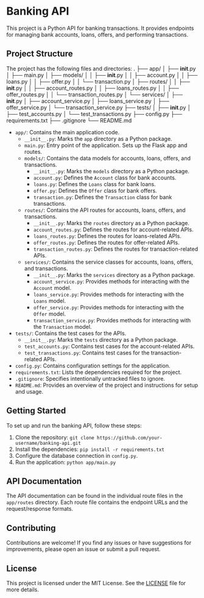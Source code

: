 # Banking API

This project is a Python API for banking transactions. It provides endpoints for managing bank accounts, loans, offers, and performing transactions.

## Project Structure

The project has the following files and directories:
.
├── app/
│   ├── __init__.py
│   ├── main.py
│   ├── models/
│   │   ├── __init__.py
│   │   ├── account.py
│   │   ├── loans.py
│   │   ├── offer.py
│   │   └── transaction.py
│   ├── routes/
│   │   ├── __init__.py
│   │   ├── account_routes.py
│   │   ├── loans_routes.py
│   │   ├── offer_routes.py
│   │   └── transaction_routes.py
│   └── services/
│       ├── __init__.py
│       ├── account_service.py
│       ├── loans_service.py
│       ├── offer_service.py
│       └── transaction_service.py
├── tests/
│   ├── __init__.py
│   ├── test_accounts.py
│   └── test_transactions.py
├── config.py
├── requirements.txt
├── .gitignore
└── README.md


- `app/`: Contains the main application code.
  - `__init__.py`: Marks the `app` directory as a Python package.
  - `main.py`: Entry point of the application. Sets up the Flask app and routes.
  - `models/`: Contains the data models for accounts, loans, offers, and transactions.
    - `__init__.py`: Marks the `models` directory as a Python package.
    - `account.py`: Defines the `Account` class for bank accounts.
    - `loans.py`: Defines the `Loans` class for bank loans.
    - `offer.py`: Defines the `Offer` class for bank offers.
    - `transaction.py`: Defines the `Transaction` class for bank transactions.
  - `routes/`: Contains the API routes for accounts, loans, offers, and transactions.
    - `__init__.py`: Marks the `routes` directory as a Python package.
    - `account_routes.py`: Defines the routes for account-related APIs.
    - `loans_routes.py`: Defines the routes for loans-related APIs.
    - `offer_routes.py`: Defines the routes for offer-related APIs.
    - `transaction_routes.py`: Defines the routes for transaction-related APIs.
  - `services/`: Contains the service classes for accounts, loans, offers, and transactions.
    - `__init__.py`: Marks the `services` directory as a Python package.
    - `account_service.py`: Provides methods for interacting with the `Account` model.
    - `loans_service.py`: Provides methods for interacting with the `Loans` model.
    - `offer_service.py`: Provides methods for interacting with the `Offer` model.
    - `transaction_service.py`: Provides methods for interacting with the `Transaction` model.
- `tests/`: Contains the test cases for the APIs.
  - `__init__.py`: Marks the `tests` directory as a Python package.
  - `test_accounts.py`: Contains test cases for the account-related APIs.
  - `test_transactions.py`: Contains test cases for the transaction-related APIs.
- `config.py`: Contains configuration settings for the application.
- `requirements.txt`: Lists the dependencies required for the project.
- `.gitignore`: Specifies intentionally untracked files to ignore.
- `README.md`: Provides an overview of the project and instructions for setup and usage.

## Getting Started

To set up and run the banking API, follow these steps:

1. Clone the repository: `git clone https://github.com/your-username/banking-api.git`
2. Install the dependencies: `pip install -r requirements.txt`
3. Configure the database connection in `config.py`.
4. Run the application: `python app/main.py`

## API Documentation

The API documentation can be found in the individual route files in the `app/routes` directory. Each route file contains the endpoint URLs and the request/response formats.

## Contributing

Contributions are welcome! If you find any issues or have suggestions for improvements, please open an issue or submit a pull request.

## License

This project is licensed under the MIT License. See the [LICENSE](LICENSE) file for more details.
